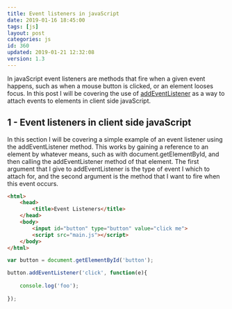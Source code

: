 ```yaml
---
title: Event listeners in javaScript
date: 2019-01-16 18:45:00
tags: [js]
layout: post
categories: js
id: 360
updated: 2019-01-21 12:32:08
version: 1.3
---
```


In javaScript event listeners are methods that fire when a given event happens, such as when a mouse button is clicked, or an element looses focus. In this post I will be covering the use of [addEventListener](https://developer.mozilla.org/en-US/docs/Web/API/EventTarget/addEventListener) as a way to attach events to elements in client side javaScript.

<!-- more -->

## 1 - Event listeners in client side javaScript

In this section I will be covering a simple example of an event listener using the addEventListener method. This works by gaining a reference to an element by whatever means, such as with document.getElementById, and then calling the addEventListener method of that element. The first argument that I give to addEventListener is the type of event I which to attach for, and the second argument is the method that I want to fire when this event occurs.

```html
<html>
    <head>
        <title>Event Listeners</title>
    </head>
    <body>
        <input id="button" type="button" value="click me">
        <script src="main.js"></script>
    </body>
</html>
```

```js
var button = document.getElementById('button');

button.addEventListener('click', function(e){
 
    console.log('foo');
 
});
```